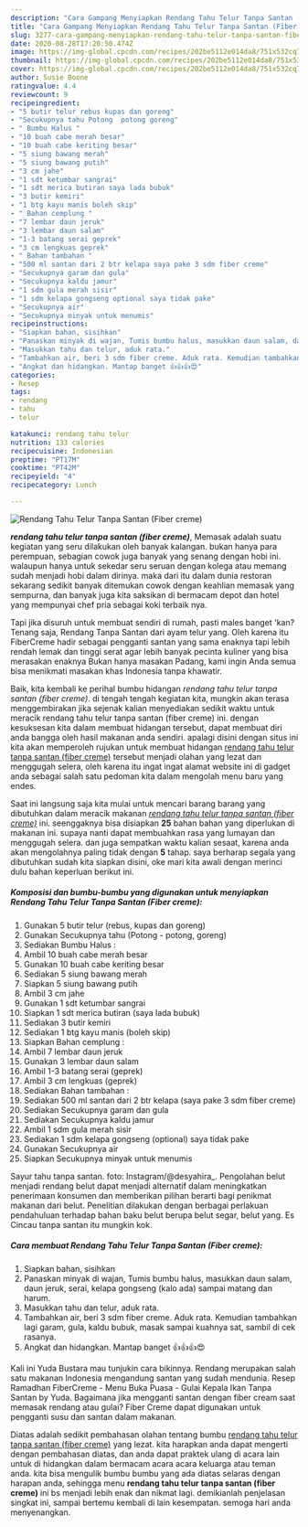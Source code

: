```yaml
---
description: "Cara Gampang Menyiapkan Rendang Tahu Telur Tanpa Santan (Fiber creme) yang nikmat"
title: "Cara Gampang Menyiapkan Rendang Tahu Telur Tanpa Santan (Fiber creme) yang nikmat"
slug: 3277-cara-gampang-menyiapkan-rendang-tahu-telur-tanpa-santan-fiber-creme-yang-nikmat
date: 2020-08-28T17:20:50.474Z
image: https://img-global.cpcdn.com/recipes/202be5112e014da8/751x532cq70/rendang-tahu-telur-tanpa-santan-fiber-creme-foto-resep-utama.jpg
thumbnail: https://img-global.cpcdn.com/recipes/202be5112e014da8/751x532cq70/rendang-tahu-telur-tanpa-santan-fiber-creme-foto-resep-utama.jpg
cover: https://img-global.cpcdn.com/recipes/202be5112e014da8/751x532cq70/rendang-tahu-telur-tanpa-santan-fiber-creme-foto-resep-utama.jpg
author: Susie Boone
ratingvalue: 4.4
reviewcount: 9
recipeingredient:
- "5 butir telur rebus kupas dan goreng"
- "Secukupnya tahu Potong  potong goreng"
- " Bumbu Halus "
- "10 buah cabe merah besar"
- "10 buah cabe keriting besar"
- "5 siung bawang merah"
- "5 siung bawang putih"
- "3 cm jahe"
- "1 sdt ketumbar sangrai"
- "1 sdt merica butiran saya lada bubuk"
- "3 butir kemiri"
- "1 btg kayu manis boleh skip"
- " Bahan cemplung "
- "7 lembar daun jeruk"
- "3 lembar daun salam"
- "1-3 batang serai geprek"
- "3 cm lengkuas geprek"
- " Bahan tambahan "
- "500 ml santan dari 2 btr kelapa saya pake 3 sdm fiber creme"
- "Secukupnya garam dan gula"
- "Secukupnya kaldu jamur"
- "1 sdm gula merah sisir"
- "1 sdm kelapa gongseng optional saya tidak pake"
- "Secukupnya air"
- "Secukupnya minyak untuk menumis"
recipeinstructions:
- "Siapkan bahan, sisihkan"
- "Panaskan minyak di wajan, Tumis bumbu halus, masukkan daun salam, daun jeruk, serai, kelapa gongseng (kalo ada) sampai matang dan harum."
- "Masukkan tahu dan telur, aduk rata."
- "Tambahkan air, beri 3 sdm fiber creme. Aduk rata. Kemudian tambahkan lagi garam, gula, kaldu bubuk, masak sampai kuahnya sat, sambil di cek rasanya."
- "Angkat dan hidangkan. Mantap banget 👍👍👍😍"
categories:
- Resep
tags:
- rendang
- tahu
- telur

katakunci: rendang tahu telur 
nutrition: 133 calories
recipecuisine: Indonesian
preptime: "PT17M"
cooktime: "PT42M"
recipeyield: "4"
recipecategory: Lunch

---
```



![Rendang Tahu Telur Tanpa Santan (Fiber creme)](https://img-global.cpcdn.com/recipes/202be5112e014da8/751x532cq70/rendang-tahu-telur-tanpa-santan-fiber-creme-foto-resep-utama.jpg)

<b><i>rendang tahu telur tanpa santan (fiber creme)</i></b>, Memasak adalah suatu kegiatan yang seru dilakukan oleh banyak kalangan. bukan hanya para perempuan, sebagian cowok juga banyak yang senang dengan hobi ini. walaupun hanya untuk sekedar seru seruan dengan kolega atau memang sudah menjadi hobi dalam dirinya. maka dari itu dalam dunia restoran sekarang sedikit banyak ditemukan cowok dengan keahlian memasak yang sempurna, dan banyak juga kita saksikan di bermacam depot dan hotel yang mempunyai chef pria sebagai koki terbaik nya.

Tapi jika disuruh untuk membuat sendiri di rumah, pasti males banget &#39;kan? Tenang saja, Rendang Tanpa Santan dari ayam telur yang. Oleh karena itu FiberCreme hadir sebagai pengganti santan yang sama enaknya tapi lebih rendah lemak dan tinggi serat agar lebih banyak pecinta kuliner yang bisa merasakan enaknya Bukan hanya masakan Padang, kami ingin Anda semua bisa menikmati masakan khas Indonesia tanpa khawatir.

Baik, kita kembali ke perihal bumbu hidangan <i>rendang tahu telur tanpa santan (fiber creme)</i>. di tengah tengah kegiatan kita, mungkin akan terasa menggembirakan jika sejenak kalian menyediakan sedikit waktu untuk meracik rendang tahu telur tanpa santan (fiber creme) ini. dengan kesuksesan kita dalam membuat hidangan tersebut, dapat membuat diri anda bangga oleh hasil makanan anda sendiri. apalagi disini dengan situs ini kita akan memperoleh rujukan untuk membuat hidangan <u>rendang tahu telur tanpa santan (fiber creme)</u> tersebut menjadi olahan yang lezat dan menggugah selera, oleh karena itu ingat ingat alamat website ini di gadget anda sebagai salah satu pedoman kita dalam mengolah menu baru yang endes.


Saat ini langsung saja kita mulai untuk mencari barang barang yang dibutuhkan dalam meracik makanan <u><i>rendang tahu telur tanpa santan (fiber creme)</i></u> ini. seenggaknya bisa disiapkan <b>25</b> bahan bahan yang diperlukan di makanan ini. supaya nanti dapat membuahkan rasa yang lumayan dan menggugah selera. dan juga sempatkan waktu kalian sesaat, karena anda akan mengolahnya paling tidak dengan <b>5</b> tahap. saya berharap segala yang dibutuhkan sudah kita siapkan disini, oke mari kita awali dengan merinci dulu bahan keperluan berikut ini.

<!--inarticleads1-->

##### Komposisi dan bumbu-bumbu yang digunakan untuk menyiapkan Rendang Tahu Telur Tanpa Santan (Fiber creme):

1. Gunakan 5 butir telur (rebus, kupas dan goreng)
1. Gunakan Secukupnya tahu (Potong - potong, goreng)
1. Sediakan  Bumbu Halus :
1. Ambil 10 buah cabe merah besar
1. Gunakan 10 buah cabe keriting besar
1. Sediakan 5 siung bawang merah
1. Siapkan 5 siung bawang putih
1. Ambil 3 cm jahe
1. Gunakan 1 sdt ketumbar sangrai
1. Siapkan 1 sdt merica butiran (saya lada bubuk)
1. Sediakan 3 butir kemiri
1. Sediakan 1 btg kayu manis (boleh skip)
1. Siapkan  Bahan cemplung :
1. Ambil 7 lembar daun jeruk
1. Gunakan 3 lembar daun salam
1. Ambil 1-3 batang serai (geprek)
1. Ambil 3 cm lengkuas (geprek)
1. Sediakan  Bahan tambahan :
1. Sediakan 500 ml santan dari 2 btr kelapa (saya pake 3 sdm fiber creme)
1. Sediakan Secukupnya garam dan gula
1. Sediakan Secukupnya kaldu jamur
1. Ambil 1 sdm gula merah sisir
1. Sediakan 1 sdm kelapa gongseng (optional) saya tidak pake
1. Gunakan Secukupnya air
1. Siapkan Secukupnya minyak untuk menumis


Sayur tahu tanpa santan. foto: Instagram/@desyahira_. Pengolahan belut menjadi rendang belut dapat menjadi alternatif dalam meningkatkan penerimaan konsumen dan memberikan pilihan berarti bagi penikmat makanan dari belut. Penelitian dilakukan dengan berbagai perlakuan pendahuluan terhadap bahan baku belut berupa belut segar, belut yang. Es Cincau tanpa santan itu mungkin kok. 

<!--inarticleads2-->

##### Cara membuat Rendang Tahu Telur Tanpa Santan (Fiber creme):

1. Siapkan bahan, sisihkan
1. Panaskan minyak di wajan, Tumis bumbu halus, masukkan daun salam, daun jeruk, serai, kelapa gongseng (kalo ada) sampai matang dan harum.
1. Masukkan tahu dan telur, aduk rata.
1. Tambahkan air, beri 3 sdm fiber creme. Aduk rata. Kemudian tambahkan lagi garam, gula, kaldu bubuk, masak sampai kuahnya sat, sambil di cek rasanya.
1. Angkat dan hidangkan. Mantap banget 👍👍👍😍


Kali ini Yuda Bustara mau tunjukin cara bikinnya. Rendang merupakan salah satu makanan Indonesia mengandung santan yang sudah mendunia. Resep Ramadhan FiberCreme - Menu Buka Puasa - Gulai Kepala Ikan Tanpa Santan by Yuda. Bagaimana jika mengganti santan dengan fiber cream saat memasak rendang atau gulai? Fiber Creme dapat digunakan untuk pengganti susu dan santan dalam makanan. 

Diatas adalah sedikit pembahasan olahan tentang bumbu <u>rendang tahu telur tanpa santan (fiber creme)</u> yang lezat. kita harapkan anda dapat mengerti dengan pembahasan diatas, dan anda dapat praktek ulang di acara lain untuk di hidangkan dalam bermacam acara acara keluarga atau teman anda. kita bisa mengulik bumbu bumbu yang ada diatas selaras dengan harapan anda, sehingga menu <b>rendang tahu telur tanpa santan (fiber creme)</b> ini bs menjadi lebih enak dan nikmat lagi. demikianlah penjelasan singkat ini, sampai bertemu kembali di lain kesempatan. semoga hari anda menyenangkan.
